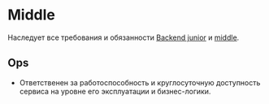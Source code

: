 # Middle

Наследует все требования и обязанности [Backend junior](junior.md) и [middle](../middle.md).

## Ops

- Ответственен за работоспособность и круглосуточную доступность сервиса на уровне его эксплуатации и бизнес-логики.
